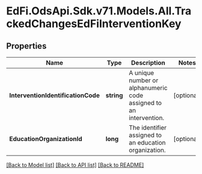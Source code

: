 # EdFi.OdsApi.Sdk.v71.Models.All.TrackedChangesEdFiInterventionKey

## Properties

Name | Type | Description | Notes
------------ | ------------- | ------------- | -------------
**InterventionIdentificationCode** | **string** | A unique number or alphanumeric code assigned to an intervention. | [optional] 
**EducationOrganizationId** | **long** | The identifier assigned to an education organization. | [optional] 

[[Back to Model list]](../README.md#documentation-for-models) [[Back to API list]](../README.md#documentation-for-api-endpoints) [[Back to README]](../README.md)

